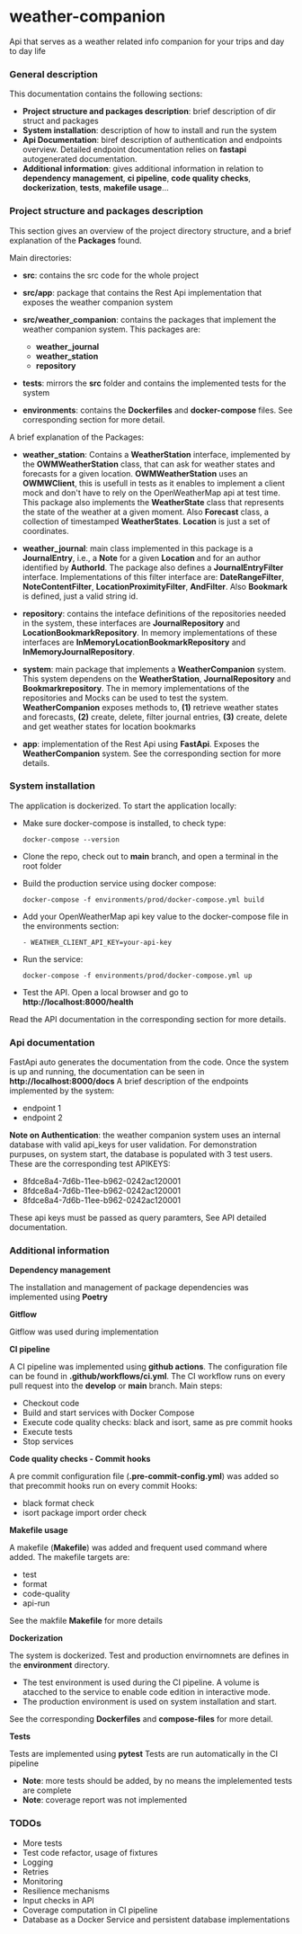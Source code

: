 # weather-companion
Api that serves as a weather related info companion for your trips and day to day life


### General description

This documentation contains the following sections:
- **Project structure and packages description**: brief description of dir struct and packages
- **System installation**: description of how to install and run the system 
- **Api Documentation**: biref description of authentication and endpoints overview. Detailed endpoint documentation relies on **fastapi** autogenerated documentation.
- **Additional information**: gives additional information in relation to **dependency management**, **ci pipeline**, **code quality checks**, **dockerization**, **tests**, **makefile usage**... 


### Project structure and packages description

This section gives an overview of the project directory structure, and a brief explanation of the **Packages** found.

Main directories:
- **src**: contains the src code for the whole project
- **src/app**: package that contains the Rest Api implementation that exposes the weather companion system
- **src/weather_companion**: contains the packages that implement the weather companion system. This packages are:
    - **weather_journal**
    - **weather_station**
    - **repository**

- **tests**: mirrors the **src** folder and contains the implemented tests for the system
- **environments**: contains the **Dockerfiles** and **docker-compose** files. See corresponding section for more detail.


A brief explanation of the Packages:
- **weather_station**: Contains a **WeatherStation** interface, implemented by the **OWMWeatherStation** class, that can ask for weather states and forecasts for a given location. **OWMWeatherStation** uses an **OWMWClient**, this is usefull in tests as it enables to implement a client mock and don't have to rely on the OpenWeatherMap api at test time. This package also implements the **WeatherState** class that represents the state of the weather at a given moment. Also **Forecast** class, a collection of timestamped **WeatherStates**. **Location** is just a set of coordinates.

- **weather_journal**: main class implemented in this package is a **JournalEntry**, i.e., a **Note** for a given **Location** and for an author identified by **AuthorId**. The package also defines a **JournalEntryFilter** interface. Implementations of this filter interface are: **DateRangeFilter**, **NoteContentFilter**, **LocationProximityFilter**, **AndFilter**. Also **Bookmark** is defined, just a valid string id.

- **repository**: contains the inteface definitions of the repositories needed in the system, these interfaces are **JournalRepository** and **LocationBookmarkRepository**. In memory implementations of these interfaces are **InMemoryLocationBookmarkRepository** and **InMemoryJournalRepository**. 

- **system**: main package that implements a **WeatherCompanion** system. This system dependens on the **WeatherStation**, **JournalRepository** and **Bookmarkrepository**. The in memory implementations of the repositories and Mocks can be used to test the system. **WeatherCompanion** exposes methods to, **(1)** retrieve weather states and forecasts, **(2)** create, delete, filter journal entries, **(3)** create, delete and get weather states for location bookmarks

- **app**: implementation of the Rest Api using **FastApi**. Exposes the **WeatherCompanion** system. See the corresponding section for more details.


### System installation

The application is dockerized. To start the application locally:

- Make sure docker-compose is installed, to check type: 

    `docker-compose --version`

- Clone the repo, check out to **main** branch, and open a terminal in the root folder
- Build the production service using docker compose:

    `docker-compose -f environments/prod/docker-compose.yml build`

- Add your OpenWeatherMap api key value to the docker-compose file in the environments section:

    `- WEATHER_CLIENT_API_KEY=your-api-key`

- Run the service:

    `docker-compose -f environments/prod/docker-compose.yml up`

- Test the API. Open a local browser and go to **http://localhost:8000/health**

Read the API documentation in the corresponding section for more details.

### Api documentation

FastApi auto generates the documentation from the code. 
Once the system is up and running, the documentation can be seen in **http://localhost:8000/docs**
A brief description of the endpoints implemented by the system:
- endpoint 1
- endpoint 2

**Note on Authentication**: the weather companion system uses an internal database with valid api_keys for user validation. For demonstration purpuses, on system start, the database is populated with 3 test users. These are the corresponding test APIKEYS:
- 8fdce8a4-7d6b-11ee-b962-0242ac120001
- 8fdce8a4-7d6b-11ee-b962-0242ac120001
- 8fdce8a4-7d6b-11ee-b962-0242ac120001 

These api keys must be passed as query paramters, See API detailed documentation.

### Additional information 

**Dependency management**

The installation and management of package dependencies was implemented using **Poetry**

**Gitflow**

Gitflow was used during implementation 

**CI pipeline**

A CI pipeline was implemented using **github actions**. 
The configuration file can be found in **.github/workflows/ci.yml**. 
The CI workflow runs on every pull request into the **develop** or **main** branch.
Main steps:
- Checkout code
- Build and start services with Docker Compose
- Execute code quality checks: black and isort, same as pre commit hooks
- Execute tests 
- Stop services

**Code quality checks - Commit hooks**

A pre commit configuration file (**.pre-commit-config.yml**) was added so that precommit hooks run on every commit
Hooks:
- black format check
- isort package import order check


**Makefile usage**

A makefile (**Makefile**) was added and frequent used command where added. The makefile targets are:
- test
- format
- code-quality
- api-run

See the makfile **Makefile** for more details


**Dockerization**

The system is dockerized. Test and production envirnomnets are defines in the **environment** directory.
- The test environment is used during the CI pipeline. A volume is atacched to the service to enable code edition in interactive mode.
- The production environment is used on system installation and start.

See the corresponding **Dockerfiles** and **compose-files** for more detail.


**Tests**

Tests are implemented using **pytest**
Tests are run automatically in the CI pipeline
- **Note**: more tests should be added, by no means the implelemented tests are complete
- **Note**: coverage report was not implemented


### TODOs

- More tests
- Test code refactor, usage of fixtures
- Logging
- Retries
- Monitoring
- Resilience mechanisms
- Input checks in API
- Coverage computation in CI pipeline
- Database as a Docker Service and persistent database implementations